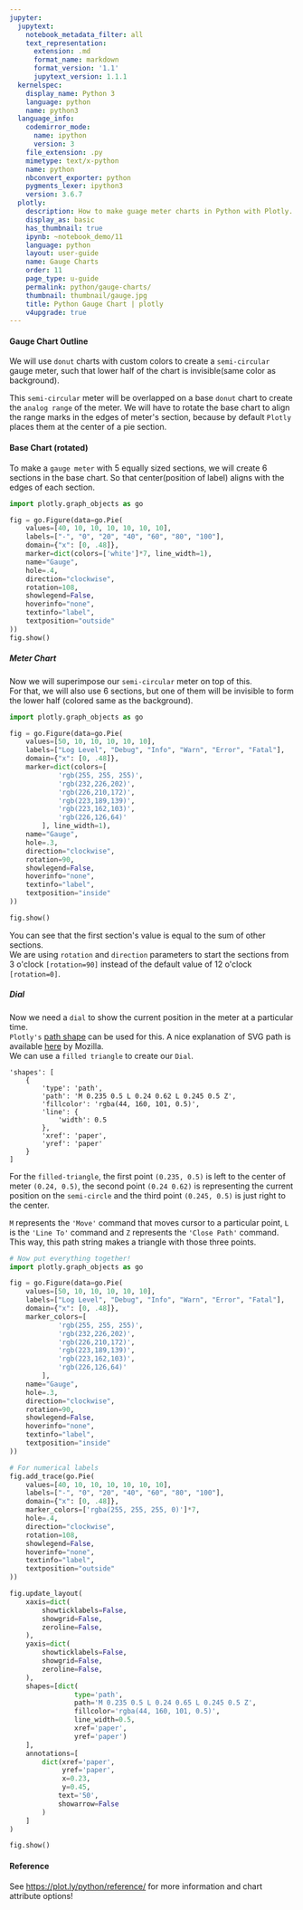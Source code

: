 ```yaml
---
jupyter:
  jupytext:
    notebook_metadata_filter: all
    text_representation:
      extension: .md
      format_name: markdown
      format_version: '1.1'
      jupytext_version: 1.1.1
  kernelspec:
    display_name: Python 3
    language: python
    name: python3
  language_info:
    codemirror_mode:
      name: ipython
      version: 3
    file_extension: .py
    mimetype: text/x-python
    name: python
    nbconvert_exporter: python
    pygments_lexer: ipython3
    version: 3.6.7
  plotly:
    description: How to make guage meter charts in Python with Plotly.
    display_as: basic
    has_thumbnail: true
    ipynb: ~notebook_demo/11
    language: python
    layout: user-guide
    name: Gauge Charts
    order: 11
    page_type: u-guide
    permalink: python/gauge-charts/
    thumbnail: thumbnail/gauge.jpg
    title: Python Gauge Chart | plotly
    v4upgrade: true
---
```


#### Gauge Chart Outline

We will use `donut` charts with custom colors to create a `semi-circular` gauge meter, such that lower half of the chart is invisible(same color as background).

This `semi-circular` meter will be overlapped on a base `donut` chart to create the `analog range` of the meter. We will have to rotate the base chart to align the range marks in the edges of meter's section, because by default `Plotly` places them at the center of a pie section.


#### Base Chart (rotated)

To make a `gauge meter` with 5 equally sized sections, we will create 6 sections in the base chart. So that center(position of label) aligns with the edges of each section.

```python
import plotly.graph_objects as go

fig = go.Figure(data=go.Pie(
    values=[40, 10, 10, 10, 10, 10, 10],
    labels=["-", "0", "20", "40", "60", "80", "100"],
    domain={"x": [0, .48]},
    marker=dict(colors=['white']*7, line_width=1),
    name="Gauge",
    hole=.4,
    direction="clockwise",
    rotation=108,
    showlegend=False,
    hoverinfo="none",
    textinfo="label",
    textposition="outside"
))
fig.show()
```

##### Meter Chart

Now we will superimpose our `semi-circular` meter on top of this.<br>
For that, we will also use 6 sections, but one of them will be invisible to form the lower half (colored same as the background).

```python
import plotly.graph_objects as go

fig = go.Figure(data=go.Pie(
    values=[50, 10, 10, 10, 10, 10],
    labels=["Log Level", "Debug", "Info", "Warn", "Error", "Fatal"],
    domain={"x": [0, .48]},
    marker=dict(colors=[
            'rgb(255, 255, 255)',
            'rgb(232,226,202)',
            'rgb(226,210,172)',
            'rgb(223,189,139)',
            'rgb(223,162,103)',
            'rgb(226,126,64)'
        ], line_width=1),
    name="Gauge",
    hole=.3,
    direction="clockwise",
    rotation=90,
    showlegend=False,
    hoverinfo="none",
    textinfo="label",
    textposition="inside"
))

fig.show()
```

You can see that the first section's value is equal to the sum of other sections.<br>
We are using `rotation` and `direction` parameters to start the sections from 3 o'clock `[rotation=90]` instead of the default value of 12 o'clock `[rotation=0]`.


##### Dial

Now we need a `dial` to show the current position in the meter at a particular time.<br>
`Plotly's` [path shape](https://plot.ly/python/reference/#layout-shapes-path) can be used for this. A nice explanation of SVG path is available [here](https://developer.mozilla.org/en-US/docs/Web/SVG/Tutorial/Paths) by Mozilla.<br>
We can use a `filled triangle` to create our `Dial`.



```
'shapes': [
    {
        'type': 'path',
        'path': 'M 0.235 0.5 L 0.24 0.62 L 0.245 0.5 Z',
        'fillcolor': 'rgba(44, 160, 101, 0.5)',
        'line': {
            'width': 0.5
        },
        'xref': 'paper',
        'yref': 'paper'
    }
]
```



For the `filled-triangle`, the first point `(0.235, 0.5)` is left to the center of meter `(0.24, 0.5)`, the second point `(0.24 0.62)` is representing the current position on the `semi-circle` and the third point `(0.245, 0.5)` is just right to the center.


`M` represents the `'Move'` command that moves cursor to a particular point, `L` is the `'Line To'` command and `Z` represents the `'Close Path'` command. This way, this path string makes a triangle with those three points.

```python
# Now put everything together!
import plotly.graph_objects as go

fig = go.Figure(data=go.Pie(
    values=[50, 10, 10, 10, 10, 10],
    labels=["Log Level", "Debug", "Info", "Warn", "Error", "Fatal"],
    domain={"x": [0, .48]},
    marker_colors=[
            'rgb(255, 255, 255)',
            'rgb(232,226,202)',
            'rgb(226,210,172)',
            'rgb(223,189,139)',
            'rgb(223,162,103)',
            'rgb(226,126,64)'
        ],
    name="Gauge",
    hole=.3,
    direction="clockwise",
    rotation=90,
    showlegend=False,
    hoverinfo="none",
    textinfo="label",
    textposition="inside"
))

# For numerical labels
fig.add_trace(go.Pie(
    values=[40, 10, 10, 10, 10, 10, 10],
    labels=["-", "0", "20", "40", "60", "80", "100"],
    domain={"x": [0, .48]},
    marker_colors=['rgba(255, 255, 255, 0)']*7,
    hole=.4,
    direction="clockwise",
    rotation=108,
    showlegend=False,
    hoverinfo="none",
    textinfo="label",
    textposition="outside"
))

fig.update_layout(
    xaxis=dict(
        showticklabels=False,
        showgrid=False,
        zeroline=False,
    ),
    yaxis=dict(
        showticklabels=False,
        showgrid=False,
        zeroline=False,
    ),
    shapes=[dict(
                type='path',
                path='M 0.235 0.5 L 0.24 0.65 L 0.245 0.5 Z',
                fillcolor='rgba(44, 160, 101, 0.5)',
                line_width=0.5,
                xref='paper',
                yref='paper')
    ],
    annotations=[
        dict(xref='paper',
             yref='paper',
             x=0.23,
             y=0.45,
            text='50',
            showarrow=False
        )
    ]
)

fig.show()
```

#### Reference
See https://plot.ly/python/reference/ for more information and chart attribute options!

